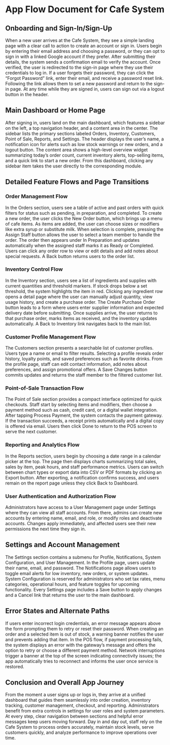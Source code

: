 # App Flow Document for Cafe System

## Onboarding and Sign-In/Sign-Up

When a new user arrives at the Cafe System, they see a simple landing page with a clear call to action to create an account or sign in. Users begin by entering their email address and choosing a password, or they can opt to sign in with a linked Google account if they prefer. After submitting their details, the system sends a confirmation email to verify the account. Once verified, the user is redirected to the sign-in page where they use their credentials to log in. If a user forgets their password, they can click the “Forgot Password” link, enter their email, and receive a password reset link. Following the link allows them to set a new password and return to the sign-in page. At any time while they are signed in, users can sign out via a logout button in the header.

## Main Dashboard or Home Page

After signing in, users land on the main dashboard, which features a sidebar on the left, a top navigation header, and a content area in the center. The sidebar lists the primary sections labeled Orders, Inventory, Customers, Point of Sale, Reports, and Settings. The header displays the user’s name, a notification icon for alerts such as low stock warnings or new orders, and a logout button. The content area shows a high-level overview widget summarizing today’s order count, current inventory alerts, top-selling items, and a quick link to start a new order. From this dashboard, clicking any sidebar item takes the user directly to the corresponding module.

## Detailed Feature Flows and Page Transitions

### Order Management Flow

In the Orders section, users see a table of active and past orders with quick filters for status such as pending, in preparation, and completed. To create a new order, the user clicks the New Order button, which brings up a menu of cafe items. As items are added, the user can choose sizes or modifiers like extra syrup or substitute milk. When selection is complete, pressing the Assign Staff button allows the user to select a team member to handle the order. The order then appears under In Preparation and updates automatically when the assigned staff marks it as Ready or Completed. Users can click any order row to view or edit details and add notes about special requests. A Back button returns users to the order list.

### Inventory Control Flow

In the Inventory section, users see a list of ingredients and supplies with current quantities and threshold markers. If stock drops below a set threshold, the system highlights the item in red. Clicking any ingredient row opens a detail page where the user can manually adjust quantity, view usage history, and create a purchase order. The Create Purchase Order button leads to a form where users enter supplier information and expected delivery date before submitting. Once supplies arrive, the user returns to that purchase order, marks items as received, and the inventory updates automatically. A Back to Inventory link navigates back to the main list.

### Customer Profile Management Flow

The Customers section presents a searchable list of customer profiles. Users type a name or email to filter results. Selecting a profile reveals order history, loyalty points, and saved preferences such as favorite drinks. From the profile page, staff can edit contact information, add notes about preferences, and assign promotional offers. A Save Changes button commits updates and returns the staff member to the filtered customer list.

### Point-of-Sale Transaction Flow

The Point of Sale section provides a compact interface optimized for quick checkouts. Staff start by selecting items and modifiers, then choose a payment method such as cash, credit card, or a digital wallet integration. After tapping Process Payment, the system contacts the payment gateway. If the transaction succeeds, a receipt prints automatically and a digital copy is offered via email. Users then click Done to return to the POS screen to serve the next customer.

### Reporting and Analytics Flow

In the Reports section, users begin by choosing a date range in a calendar picker at the top. The page then displays charts summarizing total sales, sales by item, peak hours, and staff performance metrics. Users can switch between chart types or export data into CSV or PDF formats by clicking an Export button. After exporting, a notification confirms success, and users remain on the report page unless they click Back to Dashboard.

### User Authentication and Authorization Flow

Administrators have access to a User Management page under Settings where they can view all staff accounts. From there, admins can create new accounts by entering name, email, and role, or modify roles and deactivate accounts. Changes apply immediately, and affected users see their new permissions the next time they sign in.

## Settings and Account Management

The Settings section contains a submenu for Profile, Notifications, System Configuration, and User Management. In the Profile page, users update their name, email, and password. The Notifications page allows users to toggle email alerts for low inventory, new orders, or system updates. System Configuration is reserved for administrators who set tax rates, menu categories, operational hours, and feature toggles for upcoming functionality. Every Settings page includes a Save button to apply changes and a Cancel link that returns the user to the main dashboard.

## Error States and Alternate Paths

If users enter incorrect login credentials, an error message appears above the form prompting them to retry or reset their password. When creating an order and a selected item is out of stock, a warning banner notifies the user and prevents adding that item. In the POS flow, if payment processing fails, the system displays an error with the gateway’s message and offers the option to retry or choose a different payment method. Network interruptions trigger a banner at the top of the screen indicating connectivity issues; the app automatically tries to reconnect and informs the user once service is restored.

## Conclusion and Overall App Journey

From the moment a user signs up or logs in, they arrive at a unified dashboard that guides them seamlessly into order creation, inventory tracking, customer management, checkout, and reporting. Administrators benefit from extra controls in settings for user roles and system parameters. At every step, clear navigation between sections and helpful error messages keep users moving forward. Day in and day out, staff rely on the Cafe System to process orders accurately, maintain stock levels, serve customers quickly, and analyze performance to improve operations over time.